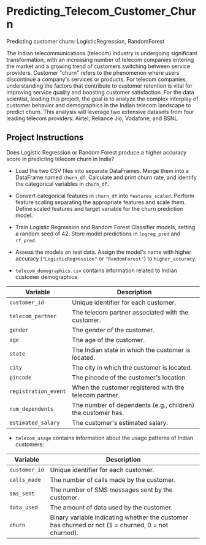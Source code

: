 # Predicting_Telecom_Customer_Churn

Predicting customer churn: LogisticRegression, RandomForest

The Indian telecommunications (telecom) industry is undergoing significant transformation, with an increasing number of telecom companies entering the market and a growing trend of customers switching between service providers. Customer "churn" refers to the phenomenon where users discontinue a company's services or products. For telecom companies, understanding the factors that contribute to customer retention is vital for improving service quality and boosting customer satisfaction. For the data scientist, leading this project, the goal is to analyze the complex interplay of customer behavior and demographics in the Indian telecom landscape to predict churn. This analysis will leverage two extensive datasets from four leading telecom providers: Airtel, Reliance Jio, Vodafone, and BSNL.

## Project Instructions
Does Logistic Regression or Random Forest produce a higher accuracy score in predicting telecom churn in India?
- Load the two CSV files into separate DataFrames. Merge them into a DataFrame named `churn_df`. Calculate and print churn rate, and identify the categorical variables in `churn_df`.
- Convert categorical features in `churn_df` into `features_scaled`. Perform feature scaling separating the appropriate features and scale them. Define scaled features and target variable for the churn prediction model.
- Train Logistic Regression and Random Forest Classifier models, setting a random seed of 42. Store model predictions in `logreg_pred` and `rf_pred`.
- Assess the models on test data. Assign the model's name with higher accuracy (`"LogisticRegression"` or `"RandomForest"`) to `higher_accuracy`.

- `telecom_demographics.csv` contains information related to Indian customer demographics:

| Variable             | Description                                      |
|----------------------|--------------------------------------------------|
| `customer_id `         | Unique identifier for each customer.             |
| `telecom_partner `     | The telecom partner associated with the customer.|
| `gender `              | The gender of the customer.                      |
| `age `                 | The age of the customer.                         |
| `state`                | The Indian state in which the customer is located.|
| `city`                 | The city in which the customer is located.       |
| `pincode`              | The pincode of the customer's location.          |
| `registration_event` | When the customer registered with the telecom partner.|
| `num_dependents`      | The number of dependents (e.g., children) the customer has.|
| `estimated_salary`     | The customer's estimated salary.                 |

- `telecom_usage` contains information about the usage patterns of Indian customers:

| Variable   | Description                                                  |
|------------|--------------------------------------------------------------|
| `customer_id` | Unique identifier for each customer.                         |
| `calls_made` | The number of calls made by the customer.                    |
| `sms_sent`   | The number of SMS messages sent by the customer.             |
| `data_used`  | The amount of data used by the customer.                     |
| `churn`    | Binary variable indicating whether the customer has churned or not (1 = churned, 0 = not churned).|


